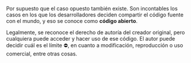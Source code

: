 Por supuesto que el caso opuesto también existe. Son incontables los casos en los que los desarrolladores deciden compartir el código fuente con el mundo, y eso se conoce como **código abierto**.

Legalmente, se reconoce el derecho de autoría del creador original, pero cualquiera puede acceder y hacer uso de ese código. El autor puede decidir cuál es el límite :no_entry:, en cuanto a modificación, reproducción o uso comercial, entre otras cosas.
